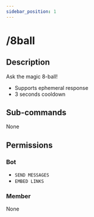 ```yaml
---
sidebar_position: 1
---
```


# /8ball
## Description
Ask the magic 8-ball!

- Supports ephemeral response
- 3 seconds cooldown

## Sub-commands
None

## Permissions
### Bot
- `SEND MESSAGES`
- `EMBED LINKS`
### Member
None
